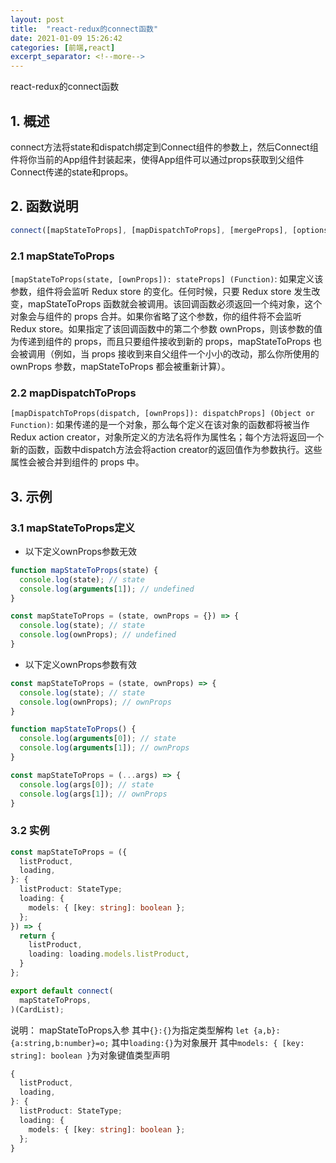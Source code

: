 ```yaml
---
layout: post
title:  "react-redux的connect函数"
date: 2021-01-09 15:26:42
categories: [前端,react]
excerpt_separator: <!--more-->
---
```

react-redux的connect函数
<!--more-->

## 1. 概述

connect方法将state和dispatch绑定到Connect组件的参数上，然后Connect组件将你当前的App组件封装起来，使得App组件可以通过props获取到父组件Connect传递的state和props。

## 2. 函数说明

```typescript
connect([mapStateToProps], [mapDispatchToProps], [mergeProps], [options])
```

### 2.1 mapStateToProps

`[mapStateToProps(state, [ownProps]): stateProps] (Function)`: 如果定义该参数，组件将会监听 Redux store 的变化。任何时候，只要 Redux store 发生改变，mapStateToProps 函数就会被调用。该回调函数必须返回一个纯对象，这个对象会与组件的 props 合并。如果你省略了这个参数，你的组件将不会监听 Redux store。如果指定了该回调函数中的第二个参数 ownProps，则该参数的值为传递到组件的 props，而且只要组件接收到新的 props，mapStateToProps 也会被调用（例如，当 props 接收到来自父组件一个小小的改动，那么你所使用的 ownProps 参数，mapStateToProps 都会被重新计算）。


### 2.2 mapDispatchToProps

`[mapDispatchToProps(dispatch, [ownProps]): dispatchProps] (Object or Function)`: 如果传递的是一个对象，那么每个定义在该对象的函数都将被当作 Redux action creator，对象所定义的方法名将作为属性名；每个方法将返回一个新的函数，函数中dispatch方法会将action creator的返回值作为参数执行。这些属性会被合并到组件的 props 中。

## 3. 示例

### 3.1 mapStateToProps定义

* 以下定义ownProps参数无效

```typescript
function mapStateToProps(state) {
  console.log(state); // state
  console.log(arguments[1]); // undefined
}
```

```typescript
const mapStateToProps = (state, ownProps = {}) => {
  console.log(state); // state
  console.log(ownProps); // undefined
}
```

* 以下定义ownProps参数有效

```typescript
const mapStateToProps = (state, ownProps) => {
  console.log(state); // state
  console.log(ownProps); // ownProps
}
```

```typescript
function mapStateToProps() {
  console.log(arguments[0]); // state
  console.log(arguments[1]); // ownProps
}
```

```typescript
const mapStateToProps = (...args) => {
  console.log(args[0]); // state
  console.log(args[1]); // ownProps
}
```

### 3.2 实例

```typescript
const mapStateToProps = ({
  listProduct,
  loading,
}: {
  listProduct: StateType;
  loading: {
    models: { [key: string]: boolean };
  };
}) => {
  return {
    listProduct,
    loading: loading.models.listProduct,
  }
};

export default connect(
  mapStateToProps,
)(CardList);
```

说明：
mapStateToProps入参
其中`{}:{}`为指定类型解构
`let {a,b}:{a:string,b:number}=o;`
其中`loading:{}`为对象展开
其中`models: { [key: string]: boolean }`为对象键值类型声明
```typescript
{
  listProduct,
  loading,
}: {
  listProduct: StateType;
  loading: {
    models: { [key: string]: boolean };
  };
}
```